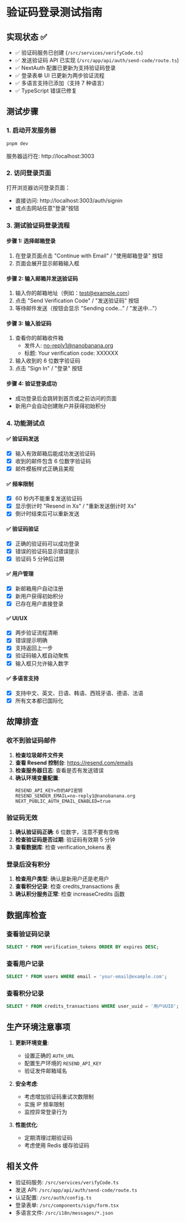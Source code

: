 # 验证码登录测试指南

## 实现状态 ✅

- ✅ 验证码服务已创建 (`/src/services/verifyCode.ts`)
- ✅ 发送验证码 API 已实现 (`/src/app/api/auth/send-code/route.ts`)
- ✅ NextAuth 配置已更新为支持验证码登录
- ✅ 登录表单 UI 已更新为两步验证流程
- ✅ 多语言支持已添加（支持 7 种语言）
- ✅ TypeScript 错误已修复

## 测试步骤

### 1. 启动开发服务器

```bash
pnpm dev
```

服务器运行在: http://localhost:3003

### 2. 访问登录页面

打开浏览器访问登录页面：

- 直接访问: http://localhost:3003/auth/signin
- 或点击网站任意"登录"按钮

### 3. 测试验证码登录流程

#### 步骤 1: 选择邮箱登录

1. 在登录页面点击 "Continue with Email" / "使用邮箱登录" 按钮
2. 页面会展开显示邮箱输入框

#### 步骤 2: 输入邮箱并发送验证码

1. 输入你的邮箱地址（例如：test@example.com）
2. 点击 "Send Verification Code" / "发送验证码" 按钮
3. 等待邮件发送（按钮会显示 "Sending code..." / "发送中..."）

#### 步骤 3: 输入验证码

1. 查看你的邮箱收件箱
   - 发件人: no-reply1@nanobanana.org
   - 标题: Your verification code: XXXXXX
2. 输入收到的 6 位数字验证码
3. 点击 "Sign In" / "登录" 按钮

#### 步骤 4: 验证登录成功

- 成功登录后会跳转到首页或之前访问的页面
- 新用户会自动创建账户并获得初始积分

### 4. 功能测试点

#### ✅ 验证码发送

- [x] 输入有效邮箱后能成功发送验证码
- [x] 收到的邮件包含 6 位数字验证码
- [x] 邮件模板样式正确且美观

#### ✅ 频率限制

- [x] 60 秒内不能重复发送验证码
- [x] 显示倒计时 "Resend in Xs" / "重新发送倒计时 Xs"
- [x] 倒计时结束后可以重新发送

#### ✅ 验证码验证

- [x] 正确的验证码可以成功登录
- [x] 错误的验证码显示错误提示
- [x] 验证码 5 分钟后过期

#### ✅ 用户管理

- [x] 新邮箱用户自动注册
- [x] 新用户获得初始积分
- [x] 已存在用户直接登录

#### ✅ UI/UX

- [x] 两步验证流程清晰
- [x] 错误提示明确
- [x] 支持返回上一步
- [x] 验证码输入框自动聚焦
- [x] 输入框只允许输入数字

#### ✅ 多语言支持

- [x] 支持中文、英文、日语、韩语、西班牙语、德语、法语
- [x] 所有文本都已国际化

## 故障排查

### 收不到验证码邮件

1. **检查垃圾邮件文件夹**
2. **查看 Resend 控制台**: https://resend.com/emails
3. **检查服务器日志**: 查看是否有发送错误
4. **确认环境变量配置**:
   ```
   RESEND_API_KEY=你的API密钥
   RESEND_SENDER_EMAIL=no-reply1@nanobanana.org
   NEXT_PUBLIC_AUTH_EMAIL_ENABLED=true
   ```

### 验证码无效

1. **确认验证码正确**: 6 位数字，注意不要有空格
2. **检查验证码是否过期**: 验证码有效期 5 分钟
3. **查看数据库**: 检查 verification_tokens 表

### 登录后没有积分

1. **检查用户类型**: 确认是新用户还是老用户
2. **查看积分记录**: 检查 credits_transactions 表
3. **确认积分服务正常**: 检查 increaseCredits 函数

## 数据库检查

### 查看验证码记录

```sql
SELECT * FROM verification_tokens ORDER BY expires DESC;
```

### 查看用户记录

```sql
SELECT * FROM users WHERE email = 'your-email@example.com';
```

### 查看积分记录

```sql
SELECT * FROM credits_transactions WHERE user_uuid = '用户UUID';
```

## 生产环境注意事项

1. **更新环境变量**:

   - 设置正确的 `AUTH_URL`
   - 配置生产环境的 `RESEND_API_KEY`
   - 验证发件邮箱域名

2. **安全考虑**:

   - 考虑增加验证码重试次数限制
   - 实施 IP 频率限制
   - 监控异常登录行为

3. **性能优化**:
   - 定期清理过期验证码
   - 考虑使用 Redis 缓存验证码

## 相关文件

- 验证码服务: `/src/services/verifyCode.ts`
- 发送 API: `/src/app/api/auth/send-code/route.ts`
- 认证配置: `/src/auth/config.ts`
- 登录表单: `/src/components/sign/form.tsx`
- 多语言文件: `/src/i18n/messages/*.json`
